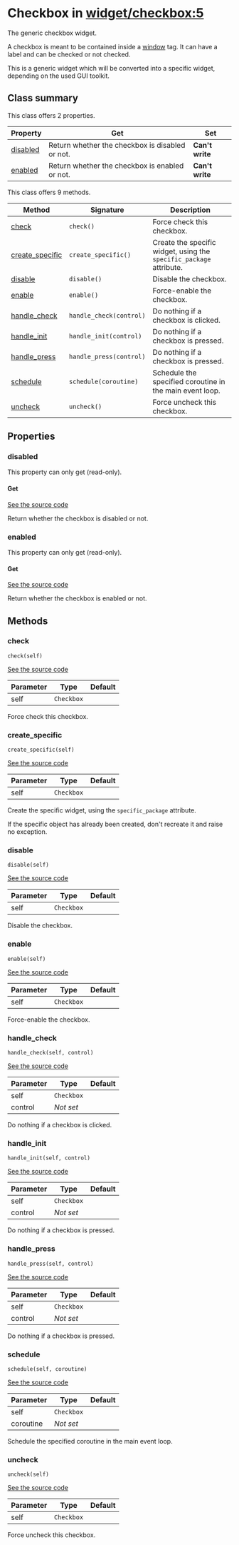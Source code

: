 # Checkbox in [widget/checkbox:5](../raw/widget/checkbox.html#L5)

The generic checkbox widget.

A checkbox is meant to be contained inside a
[window](../layout/tag/window.md) tag.  It can have a label and can
be checked or not checked.

This is a generic widget which will be converted into a specific widget,
depending on the used GUI toolkit.

## Class summary

This class offers 2 properties.

| Property | Get | Set |
| -------- | --- | --- |
| [disabled](#disabled) | Return whether the checkbox is disabled or not. | **Can't write** |
| [enabled](#enabled) | Return whether the checkbox is enabled or not. | **Can't write** |

This class offers 9 methods.

| Method | Signature | Description |
| ------ | --------- | ----------- |
| [check](#check) | `check()` | Force check this checkbox. |
| [create_specific](#create_specific) | `create_specific()` | Create the specific widget, using the `specific_package` attribute. |
| [disable](#disable) | `disable()` | Disable the checkbox. |
| [enable](#enable) | `enable()` | Force-enable the checkbox. |
| [handle_check](#handle_check) | `handle_check(control)` | Do nothing if a checkbox is clicked. |
| [handle_init](#handle_init) | `handle_init(control)` | Do nothing if a checkbox is pressed. |
| [handle_press](#handle_press) | `handle_press(control)` | Do nothing if a checkbox is pressed. |
| [schedule](#schedule) | `schedule(coroutine)` | Schedule the specified coroutine in the main event loop. |
| [uncheck](#uncheck) | `uncheck()` | Force uncheck this checkbox. |

## Properties

### disabled

This property can only get (read-only).

#### Get

[See the source code](../raw/widget/checkbox.html#L66)

Return whether the checkbox is disabled or not.

### enabled

This property can only get (read-only).

#### Get

[See the source code](../raw/widget/checkbox.html#L61)

Return whether the checkbox is enabled or not.

## Methods

### check

`check(self)`

[See the source code](../raw/widget/checkbox.html#L71)

| Parameter | Type | Default |
| --------- | ---- | ------- |
| self | `Checkbox` |  |

Force check this checkbox.

### create_specific

`create_specific(self)`

[See the source code](../raw/widget/checkbox.html#L30)

| Parameter | Type | Default |
| --------- | ---- | ------- |
| self | `Checkbox` |  |

Create the specific widget, using the `specific_package` attribute.

If the specific object has already been created, don't recreate it and
raise no exception.

### disable

`disable(self)`

[See the source code](../raw/widget/checkbox.html#L83)

| Parameter | Type | Default |
| --------- | ---- | ------- |
| self | `Checkbox` |  |

Disable the checkbox.

### enable

`enable(self)`

[See the source code](../raw/widget/checkbox.html#L79)

| Parameter | Type | Default |
| --------- | ---- | ------- |
| self | `Checkbox` |  |

Force-enable the checkbox.

### handle_check

`handle_check(self, control)`

[See the source code](../raw/widget/checkbox.html#L87)

| Parameter | Type | Default |
| --------- | ---- | ------- |
| self | `Checkbox` |  |
| control | *Not set* |  |

Do nothing if a checkbox is clicked.

### handle_init

`handle_init(self, control)`

[See the source code](../raw/widget/checkbox.html#L91)

| Parameter | Type | Default |
| --------- | ---- | ------- |
| self | `Checkbox` |  |
| control | *Not set* |  |

Do nothing if a checkbox is pressed.

### handle_press

`handle_press(self, control)`

[See the source code](../raw/widget/checkbox.html#L95)

| Parameter | Type | Default |
| --------- | ---- | ------- |
| self | `Checkbox` |  |
| control | *Not set* |  |

Do nothing if a checkbox is pressed.

### schedule

`schedule(self, coroutine)`

[See the source code](../raw/widget/checkbox.html#L75)

| Parameter | Type | Default |
| --------- | ---- | ------- |
| self | `Checkbox` |  |
| coroutine | *Not set* |  |

Schedule the specified coroutine in the main event loop.

### uncheck

`uncheck(self)`

[See the source code](../raw/widget/checkbox.html#L75)

| Parameter | Type | Default |
| --------- | ---- | ------- |
| self | `Checkbox` |  |

Force uncheck this checkbox.